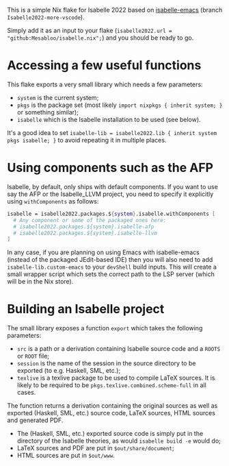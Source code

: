 This is a simple Nix flake for Isabelle 2022 based on [isabelle-emacs](https://github.com/m-fleury/isabelle-emacs) (branch `Isabelle2022-more-vscode`).

Simply add it as an input to your flake (`isabelle2022.url = "github:Mesabloo/isabelle.nix";`) and you should be ready to go.

# Accessing a few useful functions 

This flake exports a very small library which needs a few parameters:
- `system` is the current system;
- `pkgs` is the package set (most likely `import nixpkgs { inherit system; }` or something similar);
- `isabelle` which is the Isabelle installation to be used (see below).

It's a good idea to set `isabelle-lib = isabelle2022.lib { inherit system pkgs isabelle; }` to avoid repeating it in multiple places.

# Using components such as the AFP 

Isabelle, by default, only ships with default components. 
If you want to use say the AFP or the Isabelle_LLVM project, you need to specify it explicitly using `withComponents` as follows:
```nix
isabelle = isabelle2022.packages.${system}.isabelle.withComponents [ 
  # Any component or some of the packaged ones here:
  # isabelle2022.packages.${system}.isabelle-afp 
  # isabelle2022.packages.${system}.isabelle-llvm
]
```

In any case, if you are planning on using Emacs with isabelle-emacs (instead of the packaged JEdit-based IDE) then you will also need to add `isabelle-lib.custom-emacs` to your `devShell` build inputs.
This will create a small wrapper script which sets the correct path to the LSP server (which will be in the Nix store).

# Building an Isabelle project 

The small library exposes a function `export` which takes the following parameters:
- `src` is a path or a derivation containing Isabelle source code and a `ROOTS` or `ROOT` file;
- `session` is the name of the session in the source directory to be exported (to e.g. Haskell, SML, etc.);
- `texlive` is a texlive package to be used to compile LaTeX sources. 
  It is likely to be required to be `pkgs.texlive.combined.scheme-full` in all cases.

The function returns a derivation containing the original sources as well as exported (Haskell, SML, etc.) source code, LaTeX sources, HTML sources and generated PDF.
- The (Haskell, SML, etc.) exported source code is simply put in the directory of the Isabelle theories, as would `isabelle build -e` would do;
- LaTeX sources and PDF are put in `$out/share/document`;
- HTML sources are put in `$out/www`.
